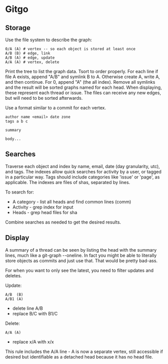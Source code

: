 Gitgo
=========

Storage
---------

Use the file system to describe the graph:

    0/A (A) # vertex -- so each object is stored at least once
    A/B (B) # edge, link
    A/B (A) # edge, update
    A/A (A) # vertex, delete

Print the tree to list the graph data. Tsort to order properly.  For each line if file A exists, append "A/B" and symlink B to A.  Otherwise create A, write A, and then continue.  For 0, append "A" (the all index).  Remove all symlinks and the result will be sorted graphs named for each head.  When displaying, these represent each thread or issue.  The files can receive any new edges, but will need to be sorted afterwards.

Use a format similar to a commit for each vertex.

    author name <email> date zone
    tags a b c
    
    summary
    
    body...

Searches
---------

Traverse each object and index by name, email, date (day granularity, utc), and tags.  The indexes allow quick searches for activity by a user, or tagged in a particular way.  Tags should include categories like 'issue' or 'page', as applicable.  The indexes are files of shas, separated by lines.

To search for:

* A category - list all heads and find common lines (comm)
* Activity   - grep index for input
* Heads      - grep head files for sha

Combine searches as needed to get the desired results.

Display
---------

A summary of a thread can be seen by listing the head with the summary lines, much like a git-graph --oneline.  In fact you might be able to literally store objects as commits and just use that.  That would be pretty bad-ass.

For when you want to only see the latest, you need to filter updates and deletes.  

Update:

    A/B  (B)
    A/B1 (A)

* delete line A/B
* replace B/C with B1/C

Delete:

    A/A (A)

* replace x/A with x/x

This rule includes the A/A line - A is now a separate vertex, still accessible if desired but identifiable as a detached head because it has no head file.
